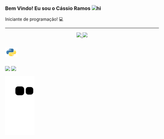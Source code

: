 ### Bem Vindo! Eu sou o Cássio Ramos <img src="https://user-images.githubusercontent.com/1303154/88677602-1635ba80-d120-11ea-84d8-d263ba5fc3c0.gif" width="26px" alt="hi">

Iniciante de programação! 💻

---
<div>
<p align="center">
  <a href="https://beacons.ai/cassioramos">
  <img src ="https://github-readme-stats-hephaest.vercel.app/api?username=Cassio-Ramos&hide=issues&count_private=true&hide_border=true&show_icons=true&theme=transblue">
  <img src ="https://github-readme-stats-hephaest.vercel.app/api/top-langs/?username=Cassio-Ramos&layout=compact&hide_border=true&langs_count=10&hide=jupyter%20notebook,html,css,digital%20command%20language,shell,c,matlab,erlang,python,java&hide_border=true&theme=transblue&count_private=true&exclude_repo=skshapelet">
<div>
  
<div style="display: inline_block"><br>
  <img align="center" alt="Rafa-Python" height="30" width="40" src="https://raw.githubusercontent.com/devicons/devicon/master/icons/python/python-original.svg">
<div> 
  
##
  
<div>
  <a href = "mailto:cassio.ramos12@hotmail.com"><img src="https://img.shields.io/badge/Microsoft_Outlook-%23333?style=for-the-badge&logo=microsoft-outlook&logoColor=white" target="_blank"></a>
  <a href="https://www.linkedin.com/in/c%C3%A1ssio-ramos-guimar%C3%A3es/" target="_blank"><img src="https://img.shields.io/badge/-LinkedIn-%230077B5?style=for-the-badge&logo=linkedin&logoColor=white" target="_blank">
</a>
  
  ![Snake animation](https://github.com/Cassio-Ramos/Cassio-Ramos/blob/output/github-contribution-grid-snake.svg)
